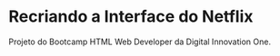 # Recriando a Interface do Netflix
Projeto do Bootcamp HTML Web Developer da Digital Innovation One.